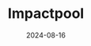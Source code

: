 ---  
layout: startup_page  
title: "Impactpool"  
id: "impactpool.org"  
permalink: "/impactpoolimpactpool.org08162024/"  
website: "https://www.impactpool.org/"  
funding_round: "Series A"  
funding_amount: "$4M"  
investors: "Mediahuis, Fort Knox"  
about: "Impactpool is a Stockholm-based HRtech platform connecting professionals with job opportunities in international development, humanitarian, and impact-driven sectors. It champions diversity and inclusion, using AI to offer job listings, talent pools, and career resources to both job seekers and organizations. Impactpool bridges the gap between professionals seeking meaningful work and organizations striving for positive global change."  
markets: "HRtech, Recruitment, Sourcing, Executive Search, Employer Branding, Career Management, Career Coaching, Talent Outreach, Impact Career, Humanitarian Career, UN Career, NGO Career, International Development"  
hq: "Stockholm, Stockholm, Sweden"  
founded_year: "2015"  
linkedin: "https://www.linkedin.com/company/impactpool/"  
twitter: ""  
instagram: ""  
facebook: ""  
crunchbase: "https://www.crunchbase.com/organization/unjobfinder?utm_source=linkedin&utm_medium=referral&utm_campaign=linkedin_companies&utm_content=profile_cta_anon&trk=funding_crunchbase"  
pitchbook: ""  

date_display: "16-Aug-2024"  
date: "2024-08-16"

# SEO Optimization  
meta_title: "Impactpool - Series A Funding ($4M)"  
meta_description: "Impactpool, Impactpool is a Stockholm-based HRtech platform connecting professionals with job opportunities in international development, humanitarian, and impact..."  
meta_keywords: "Impactpool, HRtech, Recruitment, Sourcing, Executive Search, Employer Branding, Career Management, Career Coaching, Talent Outreach, Impact Career, Humanitarian Career, UN Career, NGO Career, International Development, Series A funding"  
canonical_url: "https://startup.projectstartups.com/impactpoolimpactpool.org08162024/"  
---